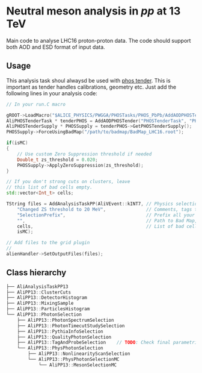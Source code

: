 Neutral meson analysis in $pp$ at 13 TeV  
=========================================
Main code to analyse LHC16 proton-proton data. The code should support both AOD and ESD format of input data.

## Usage
This analysis task shoul alwaysd be used with [phos tender](https://github.com/alisw/AliPhysics/tree/master/PWGGA/PHOSTasksPHOS_PbPb/AddAODPHOSTender.C). This is important as tender handles calibrations, geometry etc. Just add the following lines in your analysis code:

```c++
// In your run.C macro

gROOT->LoadMacro("$ALICE_PHYSICS/PWGGA/PHOSTasks/PHOS_PbPb/AddAODPHOSTender.C");
AliPHOSTenderTask * tenderPHOS = AddAODPHOSTender("PHOSTenderTask", "PHOStender", tenderOption, 1, isMC);
AliPHOSTenderSupply * PHOSSupply = tenderPHOS->GetPHOSTenderSupply();
PHOSSupply->ForceUsingBadMap("/path/to/badmap/BadMap_LHC16.root");

if(isMC)
{
    // Use custom Zero Suppression threshold if needed
    Double_t zs_threshold = 0.020;
    PHOSSupply->ApplyZeroSuppression(zs_threshold); 
}

// If you don't strong cuts on clusters, leave 
// this list of bad cells empty.
std::vector<Int_t> cells;

TString files = AddAnalysisTaskPP(AliVEvent::kINT7, // Physics selection 
    "Changed ZS threshold to 20 MeV",               // Comments, tags to distinguish output *.root files
    "SelectionPrefix",                              // Prefix all your output if you want to use add multiple AliAnalysisTaskPPs
    "",                                             // Path to Bad Map, don't use it if you have set one in Tender
    cells,                                          // List of bad cells
    isMC);

// Add files to the grid plugin
//
alienHandler->SetOutputFiles(files);
```

## Class hierarchy

```c++
├── AliAnalysisTaskPP13
├── AliPP13::ClusterCuts
├── AliPP13::DetectorHistogram
├── AliPP13::MixingSample
├── AliPP13::ParticlesHistogram
└── AliPP13::PhotonSelection
    ├── AliPP13::PhotonSpectrumSelection
    ├── AliPP13::PhotonTimecutStudySelection
    ├── AliPP13::PythiaInfoSelection
    ├── AliPP13::QualityPhotonSelection
    ├── AliPP13::TagAndProbeSelection    // TODO: Check final parametrization
    └── AliPP13::PhysPhotonSelection
        ├── AliPP13::NonlinearityScanSelection
        └── AliPP13::PhysPhotonSelectionMC
            └── AliPP13::MesonSelectionMC
```
